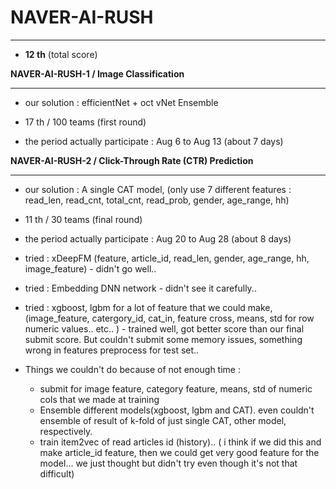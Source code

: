 # NAVER-AI-RUSH
___

- **12 th** (total score)

**NAVER-AI-RUSH-1 / Image Classification**

___

- our solution : efficientNet + oct vNet Ensemble

- 17 th / 100 teams (first round)
- the period actually participate : Aug 6 to  Aug 13 (about 7 days)





**NAVER-AI-RUSH-2 /  Click-Through Rate (CTR) Prediction**

___

- our solution : A single CAT model, (only use 7 different features : read_len, read_cnt, total_cnt, read_prob, gender, age_range, hh)

- 11 th / 30 teams (final round)
- the period actually participate : Aug 20 to Aug 28 (about 8 days)
- tried : xDeepFM (feature, article_id, read_len, gender, age_range, hh, image_feature) - didn't go well..
- tried : Embedding DNN network - didn't see it carefully..
- tried : xgboost, lgbm for a lot of feature that we could make, (image_feature, catergory_id, cat_in, feature cross, means, std for row numeric values.. etc.. ) - trained well, got better score than our final submit score. But couldn't submit some memory issues, something wrong in features preprocess for test set..
- Things we couldn't do because of not enough time :
  - submit for image feature, category feature, means, std of numeric cols that we made at training
  - Ensemble different models(xgboost, lgbm and CAT).  even couldn't ensemble of result of k-fold of just single CAT, other model, respectively.
  - train item2vec of read articles id (history).. ( i think if we did this and make article_id feature, then we could get very good feature for the model... we just thought but didn't try even though it's not that difficult)

